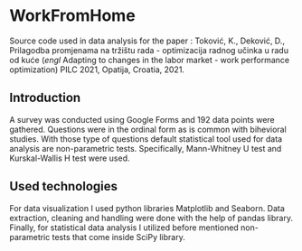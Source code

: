 # WorkFromHome
Source code used in data analysis for the paper :
Toković, K., Deković, D., Prilagodba promjenama na tržištu rada - optimizacija radnog učinka u radu od kuće (*engl* 
Adapting to changes in the labor market - work performance optimization)  PILC 2021, Opatija, Croatia, 2021.

## Introduction
A survey was conducted using Google Forms and 192 data points were gathered. Questions were in the ordinal form as is common with bihevioral studies. With those type of questions default statistical tool used for data analysis are non-parametric tests. Specifically, Mann-Whitney U test and Kurskal-Wallis H test were used.

## Used technologies
For data visualization I used python libraries Matplotlib and Seaborn. Data extraction, cleaning and handling were done with the help of pandas library. Finally, for statistical data analysis I utilized before mentioned non-parametric tests that come inside SciPy library.

